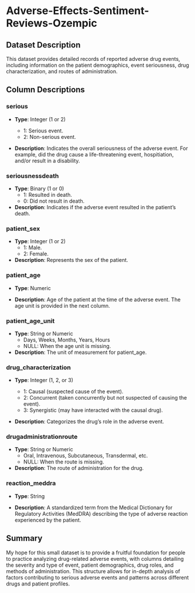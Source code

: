# Adverse-Effects-Sentiment-Reviews-Ozempic

## Dataset Description
This dataset provides detailed records of reported adverse drug events, including information on the patient demographics, event seriousness, drug characterization, and routes of administration.

## Column Descriptions

### serious
- <strong>Type</strong>: Integer (1 or 2)
  - 1: Serious event.
  - 2: Non-serious event.

- <strong>Description</strong>: Indicates the overall seriousness of the adverse event. For example, did the drug cause a life-threatening event, hospitiation, and/or result in a disability.


### seriousnessdeath

- <strong>Type</strong>: Binary (1 or 0)
  - 1: Resulted in death.
  - 0: Did not result in death.
- <strong>Description</strong>: Indicates if the adverse event resulted in the patient’s death.


### patient_sex

- <strong>Type</strong>: Integer (1 or 2)
  - 1: Male.
  - 2: Female.
- <strong>Description</strong>: Represents the sex of the patient.


### patient_age

- <strong>Type</strong>: Numeric

- <strong>Description</strong>: Age of the patient at the time of the adverse event. The age unit is provided in the next column.

### patient_age_unit

- <strong>Type</strong>: String or Numeric
  - Days, Weeks, Months, Years, Hours
  - NULL: When the age unit is missing.
- <strong>Description</strong>: The unit of measurement for patient_age.

### drug_characterization

- <strong>Type</strong>: Integer (1, 2, or 3)
  - 1: Causal (suspected cause of the event).
  - 2: Concurrent (taken concurrently but not suspected of causing the event).
  - 3: Synergistic (may have interacted with the causal drug).

- <strong>Description</strong>: Categorizes the drug’s role in the adverse event.


### drugadministrationroute

- <strong>Type</strong>: String or Numeric
  - Oral, Intravenous, Subcutaneous, Transdermal, etc.
  - NULL: When the route is missing.
- <strong>Description</strong>: The route of administration for the drug. 

### reaction_meddra

- <strong>Type</strong>: String

- <strong>Description</strong>: A standardized term from the Medical Dictionary for Regulatory Activities (MedDRA) describing the type of adverse reaction experienced by the patient.

## Summary
My hope for this small dataset is to provide a fruitful foundation for people to practice analyzing drug-related adverse events, with columns detailing the severity and type of event, patient demographics, drug roles, and methods of administration. This structure allows for in-depth analysis of factors contributing to serious adverse events and patterns across different drugs and patient profiles.
